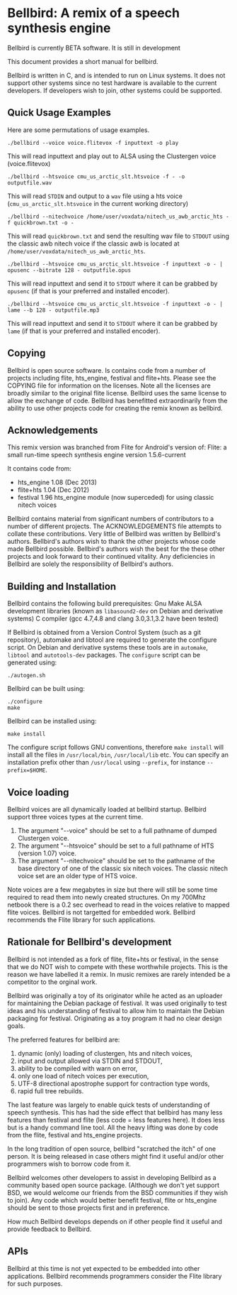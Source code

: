 Bellbird: A remix of a speech synthesis engine
===============================================

Bellbird is currently BETA software. It is still in development

This document provides a short manual for bellbird.

Bellbird is written in C, and is intended to run on Linux systems.
It does not support other systems since no test hardware is available
to the current developers. If developers wish to join, other systems
could be supported.

## Quick Usage Examples

Here are some permutations of usage examples.

    ./bellbird --voice voice.flitevox -f inputtext -o play

This will read inputtext and play out to ALSA using the Clustergen voice (voice.flitevox)

    ./bellbird --htsvoice cmu_us_arctic_slt.htsvoice -f - -o outputfile.wav

This will read `STDIN` and output to a `wav` file using a hts voice (`cmu_us_arctic_slt.htsvoice` in
the current working directory)

    ./bellbird --nitechvoice /home/user/voxdata/nitech_us_awb_arctic_hts -f quickbrown.txt -o -

This will read `quickbrown.txt` and send the resulting wav file to `STDOUT` using the classic awb nitech
voice if the classic awb is located at `/home/user/voxdata/nitech_us_awb_arctic_hts`.

    ./bellbird --htsvoice cmu_us_arctic_slt.htsvoice -f inputtext -o - | opusenc --bitrate 128 - outputfile.opus

This will read inputtext and send it to `STDOUT` where it can be grabbed by `opusenc` (if that is your
preferred and installed encoder).

    ./bellbird --htsvoice cmu_us_arctic_slt.htsvoice -f inputtext -o - | lame --b 128 - outputfile.mp3

This will read inputtext and send it to `STDOUT` where it can be grabbed by `lame` (if that is your
preferred and installed encoder).

## Copying

Bellbird is open source software.
Is contains code from a number of projects including flite, hts_engine,
festival and flite+hts. Please see the COPYING file for information on
the licenses. Note all the licenses are broadly similar to the original
flite license. Bellbird uses the same license to allow the exchange of
code. Bellbird has benefitted extraordinarily from the
ability to use other projects code for creating the remix known as bellbird.

## Acknowledgements

This remix version was branched from Flite for Android's version of:
         Flite: a small run-time speech synthesis engine
                      version 1.5.6-current

It contains code from:
  - hts_engine 1.08 (Dec 2013)
  - flite+hts 1.04 (Dec 2012)
  - festival 1.96 hts_engine module (now superceded) for using classic nitech voices

Bellbird contains material from significant numbers of contributors
to a number of different projects. The ACKNOWLEDGEMENTS file attempts
to collate these contributions. Very little of Bellbird was written
by Bellbird's authors. Bellbird's authors wish to thank the other
projects whose code made Bellbird possible. Bellbird's authors wish the
best for the these other projects and look forward to their continued vitality.
Any deficiencies in Bellbird are solely the responsibility of Bellbird's
authors.

## Building and Installation

Bellbird contains the following build prerequisites:
Gnu Make
ALSA development libraries (known as `libasound2-dev` on Debian and derivative systems)
C compiler (gcc 4.7,4.8 and clang 3.0,3.1,3.2 have been tested)

If Bellbird is obtained from a Version Control System (such as a git repository),
automake and libtool are required to generate the configure script. On Debian
and derivative systems these tools are in `automake`, `libtool` and `autotools-dev`
packages. The `configure` script can be generated using:

    ./autogen.sh

Bellbird can be built using:

    ./configure
    make

Bellbird can be installed using:

    make install

The configure script follows GNU conventions, therefore `make install` 
will install all the files in `/usr/local/bin`, `/usr/local/lib` etc.
You can specify an installation prefix other than `/usr/local` using
`--prefix`, for instance `--prefix=$HOME`.

## Voice loading

Bellbird voices are all dynamically loaded at bellbird startup.
Bellbird support three voices types at the current time.

 1. The argument "--voice" should be set to a full pathname of dumped Clustergen voice.
 2. The argument "--htsvoice" should be set to a full pathname of HTS (version 1.07) voice.
 3. The argument "--nitechvoice" should be set to the pathname of the base directory of 
    one of the classic six nitech voices. The classic nitech voice set are an older 
    type of HTS voice.


Note voices are a few megabytes in size but there will
still be some time required to read them into newly created structures. On my
700Mhz netbook there is a 0.2 sec overhead to read in the voices relative to
mapped flite voices. Bellbird is not targetted for embedded work. Bellbird recommends
the Flite library for such applications.


## Rationale for Bellbird's development

Bellbird is not intended as a fork of flite, flite+hts or festival, in the sense
that we do NOT wish to compete with these worthwhile projects. This is the
reason we have labelled it a remix. In music remixes are rarely intended be a
competitor to the orginal work.

Bellbird was originally a toy of its originator while he acted as an uploader
for maintaining the Debian package of festival. It was used originally to test
ideas and his understanding of festival to allow him to maintain the Debian
packaging for festival. Originating as a toy program it had no clear design goals.

The preferred features for bellbird are:
 1. dynamic (only) loading of clustergen, hts and nitech voices,
 2. input and output allowed via STDIN and STDOUT,
 3. ability to be compiled with warn on error,
 4. only one load of nitech voices per execution,
 5. UTF-8 directional apostrophe support for contraction type words,
 6. rapid full tree rebuilds.

The last feature was largely to enable quick tests of understanding of speech synthesis.
This has had the side effect that bellbird has many less features than festival and flite 
(less code = less features here). It does less but is a handy command line
tool. All the heavy lifting was done by code from the flite, festival and hts_engine projects.

In the long tradition of open source, bellbird "scratched the itch" of one person.
It is being released in case others might find it useful and/or other programmers wish to borrow
code from it.

Bellbird welcomes other developers to assist in developing Bellbird as a community
based open source package. (Although we don't yet support BSD, we would welcome our friends from
the BSD communities if they wish to join). Any code which would better benefit festival,
flite or hts_engine should be sent to those projects first and in preference.

How much Bellbird develops depends on if other people find it useful and provide feedback
to Bellbird.

## APIs

Bellbird at this time is not yet expected to be embedded into
other applications. Bellbird recommends programmers consider
the Flite library for such purposes.

